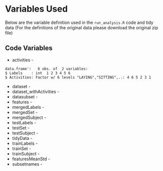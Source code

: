 # Variables Used
Below are the variable definition used in the `run_analysis.R` code and tidy data (For the definitions of the original data please download the original zip file)

## Code Variables
  * activities - 
 ```
 data.frame':	6 obs. of  2 variables:
 $ Labels    : int  1 2 3 4 5 6
 $ Activities: Factor w/ 6 levels "LAYING","SITTING",..: 4 6 5 2 3 1
 ```
  * dataset - 
  * dataset_withActivities - 
  * datasubset - 
  * features -
  * mergedLabels - 
  * mergedSet - 
  * mergedSubject - 
  * testLabels -
  * testSet - 
  * testSubject - 
  * tidyData - 
  * trainLabels -
  * trainSet - 
  * trainSubject - 
  * featuresMeanStd - 
  * subsetnames - 
